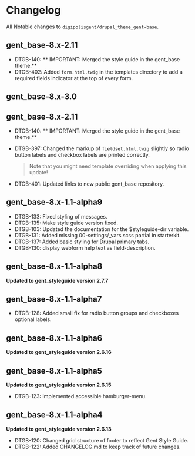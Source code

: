 # Changelog
All Notable changes to `digipolisgent/drupal_theme_gent-base`.

## gent_base-8.x-2.11

* DTGB-140: ** IMPORTANT: Merged the style guide in the gent_base theme.**
* DTGB-402: Added `form.html.twig` in the templates directory to add a 
  required fields indicator at the top of every form.

## gent_base-8.x-3.0

## gent_base-8.x-2.11

* DTGB-140: ** IMPORTANT: Merged the style guide in the gent_base theme.**
* DTGB-397: Changed the markup of `fieldset.html.twig` slightly so radio 
  button labels and checkbox labels are printed correctly.
  
  > Note that you might need template overriding when applying this update!
* DTGB-401: Updated links to new public gent_base repository. 

## gent_base-8.x-1.1-alpha9

* DTGB-133: Fixed styling of messages.
* DTGB-135: Make style guide version fixed.
* DTGB-103: Updated the documentation for the $styleguide-dir variable.
* DTGB-131: Added missing 00-settings/_vars.scss partial in starterkit.
* DTGB-137: Added basic styling for Drupal primary tabs.
* DTGB-130: display webform help text as field-description.

## gent_base-8.x-1.1-alpha8
**Updated to gent_styleguide version 2.7.7**

## gent_base-8.x-1.1-alpha7
* DTGB-128: Added small fix for radio button groups and checkboxes optional labels.

## gent_base-8.x-1.1-alpha6
**Updated to gent_styleguide version 2.6.16**

## gent_base-8.x-1.1-alpha5
**Updated to gent_styleguide version 2.6.15**

* DTGB-123: Implemented accessible hamburger-menu.

## gent_base-8.x-1.1-alpha4 
**Updated to gent_styleguide version 2.6.13**

* DTGB-120: Changed grid structure of footer to reflect Gent Style Guide.
* DTGB-122: Added CHANGELOG.md to keep track of future changes.


